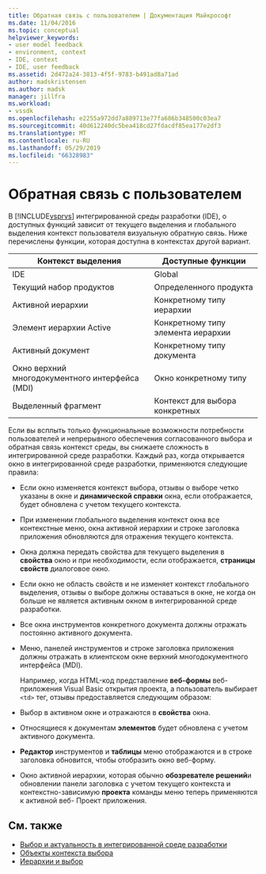 ```yaml
---
title: Обратная связь с пользователем | Документация Майкрософт
ms.date: 11/04/2016
ms.topic: conceptual
helpviewer_keywords:
- user model feedback
- environment, context
- IDE, context
- IDE, user feedback
ms.assetid: 2d472a24-3813-4f5f-9783-b491ad8a71ad
author: madskristensen
ms.author: madsk
manager: jillfra
ms.workload:
- vssdk
ms.openlocfilehash: e2255a972dd7a889713e77fa686b348500c03ea7
ms.sourcegitcommit: 40d612240dc5bea418cd27fdacdf85ea177e2df3
ms.translationtype: MT
ms.contentlocale: ru-RU
ms.lasthandoff: 05/29/2019
ms.locfileid: "66328983"
---
```

# <a name="feedback-to-the-user"></a>Обратная связь с пользователем
В [!INCLUDE[vsprvs](../../code-quality/includes/vsprvs_md.md)] интегрированной среды разработки (IDE), о доступных функций зависит от текущего выделения и глобального выделения контекст пользователя визуальную обратную связь. Ниже перечислены функции, которая доступна в контекстах другой вариант.

|Контекст выделения|Доступные функции|
|-----------------------|-----------------------------|
|IDE|Global|
|Текущий набор продуктов|Определенного продукта|
|Активной иерархии|Конкретному типу иерархии|
|Элемент иерархии Active|Конкретному типу элемента иерархии|
|Активный документ|Конкретному типу документа|
|Окно верхний многодокументного интерфейса (MDI)|Окно конкретному типу|
|Выделенный фрагмент|Контекст для выбора конкретных|

 Если вы всплыть только функциональные возможности потребности пользователей и непрерывного обеспечения согласованного выбора и обратная связь контекст среды, вы снижаете сложность в интегрированной среде разработки. Каждый раз, когда открывается окно в интегрированной среде разработки, применяются следующие правила:

- Если окно изменяется контекст выбора, отзывы о выборе четко указаны в окне и **динамической справки** окна, если отображается, будет обновлена с учетом текущего контекста.

- При изменении глобального выделения контекст окна все контекстные меню, окна активной иерархии и строке заголовка приложения обновляются для отражения текущего контекста.

- Окна должна передать свойства для текущего выделения в **свойства** окно и при необходимости, если отображается, **страницы свойств** диалоговое окно.

- Если окно не область свойств и не изменяет контекст глобального выделения, отзывы о выборе должны оставаться в окне, не когда он больше не является активным окном в интегрированной среде разработки.

- Все окна инструментов конкретного документа должны отражать постоянно активного документа.

- Меню, панелей инструментов и строке заголовка приложения должны отражать в клиентском окне верхний многодокументного интерфейса (MDI).

  Например, когда HTML-код представление **веб-формы** веб-приложения Visual Basic открытия проекта, а пользователь выбирает `<td>` тег, отзывы предоставляется следующим образом:

- Выбор в активном окне и отражаются в **свойства** окна.

- Относящиеся к документам **элементов** будет обновлена с учетом активного документа.

- **Редактор** инструментов и **таблицы** меню отображаются и в строке заголовка обновится, чтобы отобразить окно веб-форму.

- Окно активной иерархии, которая обычно **обозревателе решений**и обновлении панели заголовка с учетом текущего контекста и контекстно-зависимую **проекта** команды меню теперь применяются к активной веб- Проект приложения.

## <a name="see-also"></a>См. также
- [Выбор и актуальность в интегрированной среде разработки](../../extensibility/internals/selection-and-currency-in-the-ide.md)
- [Объекты контекста выбора](../../extensibility/internals/selection-context-objects.md)
- [Иерархии и выбор](../../extensibility/internals/hierarchies-and-selection.md)